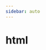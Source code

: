 ```yaml
---
sidebar: auto
---
```

# html
<template>
  <div>
     没有一劳永逸的开始;也没有无法拯救的结束。人生中，你需要把握的是：该开始的，要义无反顾地开始;该结束的，就干净利落地结束。
  </div>
</template>
